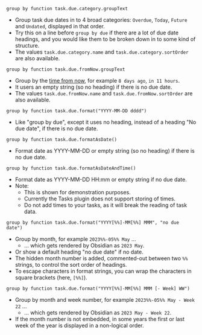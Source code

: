 <!-- placeholder to force blank line before included text -->


```text
group by function task.due.category.groupText
```

- Group task due dates in to 4 broad categories: `Overdue`, `Today`, `Future` and `Undated`, displayed in that order.
- Try this on a line before `group by due` if there are a lot of due date headings, and you would like them to be broken down in to some kind of structure.
- The values `task.due.category.name` and `task.due.category.sortOrder` are also available.

```text
group by function task.due.fromNow.groupText
```

- Group by the [time from now](https://momentjs.com/docs/#/displaying/fromnow/), for example `8 days ago`, `in 11 hours`.
- It users an empty string (so no heading) if there is no due date.
- The values `task.due.fromNow.name` and `task.due.fromNow.sortOrder` are also available.

```text
group by function task.due.format("YYYY-MM-DD dddd")
```

- Like "group by due", except it uses no heading, instead of a heading "No due date", if there is no due date.

```text
group by function task.due.formatAsDate()
```

- Format date as YYYY-MM-DD or empty string (so no heading) if there is no due date.

```text
group by function task.due.formatAsDateAndTime()
```

- Format date as YYYY-MM-DD HH:mm or empty string if no due date.
- Note:
    - This is shown for demonstration purposes.
    - Currently the Tasks plugin does not support storing of times.
    - Do not add times to your tasks, as it will break the reading of task data.

```text
group by function task.due.format("YYYY[%%]-MM[%%] MMM", "no due date")
```

- Group by month, for example `2023%%-05%% May` ...
    - ... which gets rendered by Obsidian as `2023 May`.
- Or show a default heading "no due date" if no date.
- The hidden month number is added, commented-out between two `%%` strings, to control the sort order of headings.
- To escape characters in format strings, you can wrap the characters in square brackets (here, `[%%]`).

```text
group by function task.due.format("YYYY[%%]-MM[%%] MMM [- Week] WW")
```

- Group by month and week number, for example `2023%%-05%% May - Week 22` ...
    - ... which gets rendered by Obsidian as `2023 May - Week 22`.
- If the month number is not embedded, in some years the first or last week of the year is displayed in a non-logical order.


<!-- placeholder to force blank line after included text -->
